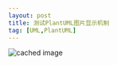 ```yaml
---
layout: post
title: 测试PlantUML图片显示机制
tag: [UML,PlantUML]
---
```


<!--break-->

![cached image](http://www.plantuml.com/plantuml/proxy?src=https://blog.zeerd.com/public/2021/03/22/test.txt)

